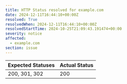 ```yaml
---
title: HTTP Status resolved for example.com
date: 2024-12-11T16:44:10+00:00Z
resolved: True
resolvedWhen: 2024-12-11T16:44:10+00:00Z
resolvedStartTime: 2024-10-25T21:09:43.191474+00:00
severity: notice
affected:
  - example.com
section: issue
---
```


| Expected Statuses | Actual Status  |
|-------------------|----------------|
| 200, 301, 302 | 200 |
